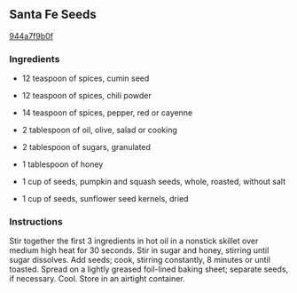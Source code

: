 ## Santa Fe Seeds

[944a7f9b0f](http://www.food.com/recipe/santa-fe-seeds-490288)

### Ingredients

 - 12 teaspoon of spices, cumin seed

 - 12 teaspoon of spices, chili powder

 - 14 teaspoon of spices, pepper, red or cayenne

 - 2 tablespoon of oil, olive, salad or cooking

 - 2 tablespoon of sugars, granulated

 - 1 tablespoon of honey

 - 1 cup of seeds, pumpkin and squash seeds, whole, roasted, without salt

 - 1 cup of seeds, sunflower seed kernels, dried

### Instructions

Stir together the first 3 ingredients in hot oil in a nonstick skillet over medium high heat for 30 seconds. Stir in sugar and honey, stirring until sugar dissolves. Add seeds; cook, stirring constantly, 8 minutes or until toasted. Spread on a lightly greased foil-lined baking sheet; separate seeds, if necessary. Cool. Store in an airtight container.